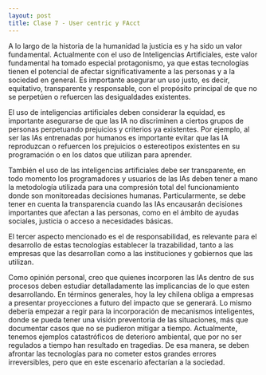 ```yaml
---
layout: post
title: Clase 7 - User centric y FAcct
---
```


A lo largo de la historia de la humanidad la justicia es y ha sido un valor fundamental. Actualmente con el uso de Inteligencias Artificiales, este valor fundamental ha tomado especial protagonismo, ya que estas tecnologías tienen el potencial de afectar significativamente a las personas y a la sociedad en general. Es importante asegurar un uso justo, es decir, equitativo, transparente y responsable, con el propósito principal  de que no se perpetúen o refuercen las desigualdades existentes.

El uso de inteligencias artificiales deben considerar la equidad, es importante asegurarse de que las IA no discriminen a ciertos grupos de personas perpetuando prejuicios y criterios ya existentes. Por ejemplo, al ser las IAs entrenadas por humanos es importante evitar que las IA reproduzcan o refuercen los prejuicios o estereotipos existentes en su programación o en los datos que utilizan para aprender.

También el uso de las inteligencias artificiales debe ser transparente, en todo momento los programadores y usuarios de las IAs deben tener a mano la metodología utilizada para una compresión total del funcionamiento donde son monitoreadas decisiones humanas. Particularmente, se debe tener en cuenta la transparencia cuando las IAs encausarán decisiones importantes que afectan a las personas, como en el ámbito de ayudas sociales, justicia o acceso a necesidades básicas.

El tercer aspecto mencionado es el de responsabilidad, es relevante para el desarrollo de estas tecnologías establecer la trazabilidad, tanto a las empresas que las desarrollan como a las instituciones y gobiernos que las utilizan.

Como opinión personal, creo que quienes incorporen las IAs dentro de sus procesos deben estudiar detalladamente las implicancias de lo que esten desarrollando. En términos generales, hoy la ley chilena obliga a empresas a presentar proyecciones a futuro del impacto que se generará. Lo mismo debería empezar a regir para la incorporación de mecanismos inteligentes, donde se pueda tener una visión preventoria de las situaciones, más que documentar casos que no se pudieron mitigar a tiempo. Actualmente, tenemos ejemplos catastróficos de deterioro ambiental, que por no ser regulados a tiempo han resultado en tragedias. De esa manera, se deben afrontar las tecnologías para no cometer estos grandes errores irreversibles, pero que en este escenario afectarían a la sociedad.
